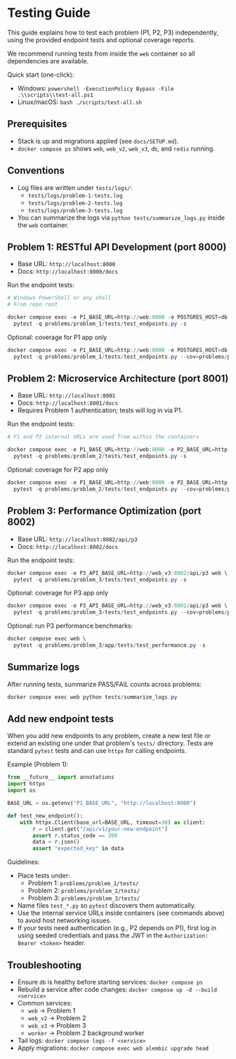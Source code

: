 # Testing Guide

This guide explains how to test each problem (P1, P2, P3) independently, using the provided endpoint tests and optional coverage reports.

We recommend running tests from inside the `web` container so all dependencies are available.

Quick start (one-click):

- Windows: `powershell -ExecutionPolicy Bypass -File .\\scripts\\test-all.ps1`
- Linux/macOS: `bash ./scripts/test-all.sh`

## Prerequisites

- Stack is up and migrations applied (see `docs/SETUP.md`).
- `docker compose ps` shows `web`, `web_v2`, `web_v3`, `db`, and `redis` running.

## Conventions

- Log files are written under `tests/logs/`:
  - `tests/logs/problem-1-tests.log`
  - `tests/logs/problem-2-tests.log`
  - `tests/logs/problem-3-tests.log`
- You can summarize the logs via `python tests/summarize_logs.py` inside the `web` container.

## Problem 1: RESTful API Development (port 8000)

- Base URL: `http://localhost:8000`
- Docs: `http://localhost:8000/docs`

Run the endpoint tests:

```powershell
# Windows PowerShell or any shell
# From repo root

docker compose exec -e P1_BASE_URL=http://web:8000 -e POSTGRES_HOST=db web \
  pytest -q problems/problem_1/tests/test_endpoints.py -s
```

Optional: coverage for P1 app only

```powershell
docker compose exec -e P1_BASE_URL=http://web:8000 -e POSTGRES_HOST=db web \
  pytest -q problems/problem_1/tests/test_endpoints.py --cov=problems/problem_1/app -s
```

## Problem 2: Microservice Architecture (port 8001)

- Base URL: `http://localhost:8001`
- Docs: `http://localhost:8001/docs`
- Requires Problem 1 authentication; tests will log in via P1.

Run the endpoint tests:

```powershell
# P1 and P2 internal URLs are used from within the containers

docker compose exec -e P1_BASE_URL=http://web:8000 -e P2_BASE_URL=http://web_v2:8001 -e POSTGRES_HOST=db web \
  pytest -q problems/problem_2/tests/test_endpoints.py -s
```

Optional: coverage for P2 app only

```powershell
docker compose exec -e P1_BASE_URL=http://web:8000 -e P2_BASE_URL=http://web_v2:8001 -e POSTGRES_HOST=db web \
  pytest -q problems/problem_2/tests/test_endpoints.py --cov=problems/problem_2/app -s
```

## Problem 3: Performance Optimization (port 8002)

- Base URL: `http://localhost:8002/api/p3`
- Docs: `http://localhost:8002/docs`

Run the endpoint tests:

```powershell
docker compose exec -e P3_API_BASE_URL=http://web_v3:8002/api/p3 web \
  pytest -q problems/problem_3/tests/test_endpoints.py -s
```

Optional: coverage for P3 app only

```powershell
docker compose exec -e P3_API_BASE_URL=http://web_v3:8002/api/p3 web \
  pytest -q problems/problem_3/tests/test_endpoints.py --cov=problems/problem_3/app -s
```

Optional: run P3 performance benchmarks:

```powershell
docker compose exec web \
  pytest -q problems/problem_3/app/tests/test_performance.py -s
```

## Summarize logs

After running tests, summarize PASS/FAIL counts across problems:

```powershell
docker compose exec web python tests/summarize_logs.py
```

## Add new endpoint tests

When you add new endpoints to any problem, create a new test file or extend an existing one under that problem's `tests/` directory. Tests are standard `pytest` tests and can use `httpx` for calling endpoints.

Example (Problem 1):

```python
from __future__ import annotations
import httpx
import os

BASE_URL = os.getenv("P1_BASE_URL", "http://localhost:8000")

def test_new_endpoint():
    with httpx.Client(base_url=BASE_URL, timeout=30) as client:
        r = client.get("/api/v1/your-new-endpoint")
        assert r.status_code == 200
        data = r.json()
        assert "expected_key" in data
```

Guidelines:

- Place tests under:
  - Problem 1: `problems/problem_1/tests/`
  - Problem 2: `problems/problem_2/tests/`
  - Problem 3: `problems/problem_3/tests/`
- Name files `test_*.py` so `pytest` discovers them automatically.
- Use the internal service URLs inside containers (see commands above) to avoid host networking issues.
- If your tests need authentication (e.g., P2 depends on P1), first log in using seeded credentials and pass the JWT in the `Authorization: Bearer <token>` header.

## Troubleshooting

- Ensure `db` is healthy before starting services: `docker compose ps`
- Rebuild a service after code changes: `docker compose up -d --build <service>`
- Common services:
  - `web`     -> Problem 1
  - `web_v2`  -> Problem 2
  - `web_v3`  -> Problem 3
  - `worker`  -> Problem 2 background worker
- Tail logs: `docker compose logs -f <service>`
- Apply migrations: `docker compose exec web alembic upgrade head`
